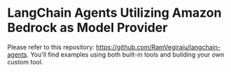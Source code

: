 # LangChain Agents Utilizing Amazon Bedrock as Model Provider
Please refer to this repository: https://github.com/RamVegiraju/langchain-agents. You'll find examples using both built-in tools and building your own custom tool.
